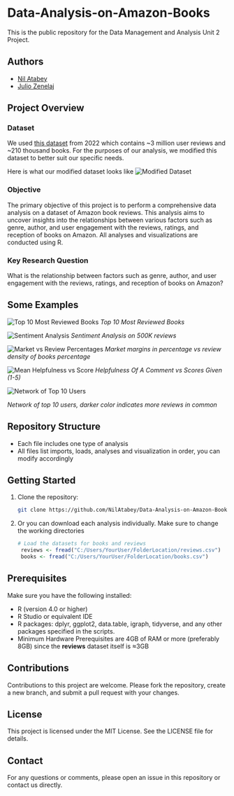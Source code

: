 # Data-Analysis-on-Amazon-Books

This is the public repository for the Data Management and Analysis Unit 2 Project.

## Authors

- [Nil Atabey](https://github.com/NilAtabey)
- [Julio Zenelaj](https://github.com/juve-938383)

## Project Overview

### Dataset
We used [this dataset](https://www.kaggle.com/datasets/mohamedbakhet/amazon-books-reviews/data) from 2022 which contains ~3 million user reviews and ~210 thousand books. For the purposes of our analysis, we modified this dataset to better suit our specific needs.

Here is what our modified dataset looks like
![Modified Dataset](dataset.png)

### Objective
The primary objective of this project is to perform a comprehensive data analysis on a dataset of Amazon book reviews. This analysis aims to uncover insights into the relationships between various factors such as genre, author, and user engagement with the reviews, ratings, and reception of books on Amazon. All analyses and visualizations are conducted using R.

### Key Research Question
What is the relationship between factors such as genre, author, and user engagement with the reviews, ratings, and reception of books on Amazon?

## Some Examples

![Top 10 Most Reviewed Books](Results/top10mostreviewedbooks.png)
*Top 10 Most Reviewed Books*

![Sentiment Analysis](Results/Sentiment%20Analysis/SA%20500K.png)
*Sentiment Analysis on 500K reviews*

![Market vs Review Percentages](Results/Market%20vs%20Review%20Percentage/marketvsreviewperceent.png)
*Market margins in percentage vs review density of books percentage*

![Mean Helpfulness vs Score](Results/HelpfulnessByScore.png)
*Helpfulness Of A Comment vs Scores Given (1-5)*

![Network of Top 10 Users](Results/Network/networkoftop10users.png)

*Network of top 10 users, darker color indicates more reviews in common*

## Repository Structure

- Each file includes one type of analysis
- All files list imports, loads, analyses and visualization in order, you can modify accordingly

## Getting Started

1. Clone the repository:
   ```bash
   git clone https://github.com/NilAtabey/Data-Analysis-on-Amazon-Books.git
2. Or you can download each analysis individually. Make sure to change the working directories
   ```R
   # Load the datasets for books and reviews
    reviews <- fread("C:/Users/YourUser/FolderLocation/reviews.csv")
    books <- fread("C:/Users/YourUser/FolderLocation/books.csv")

## Prerequisites

Make sure you have the following installed:
- R (version 4.0 or higher)
- R Studio or equivalent IDE
- R packages: dplyr, ggplot2, data.table, igraph, tidyverse, and any other packages specified in the scripts.
- Minimum Hardware Prerequisites are 4GB of RAM or more (preferably 8GB) since the **reviews** dataset itself is ≈3GB

## Contributions

Contributions to this project are welcome. Please fork the repository, create a new branch, and submit a pull request with your changes.

## License

This project is licensed under the MIT License. See the LICENSE file for details.

## Contact

For any questions or comments, please open an issue in this repository or contact us directly.
